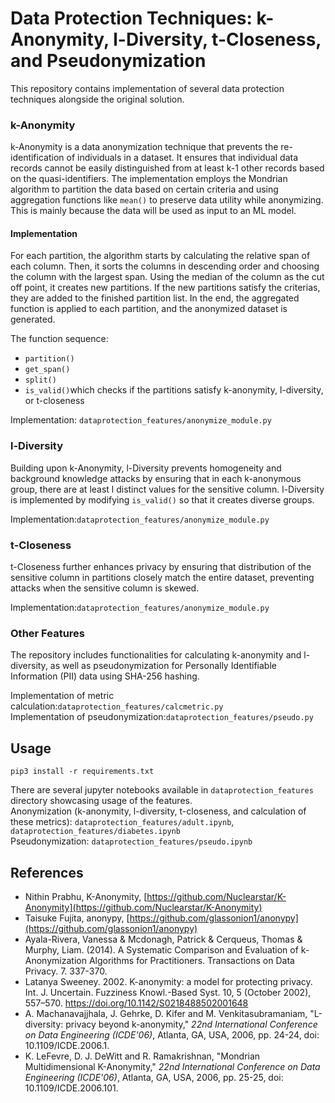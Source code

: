 
  
# Data Protection Techniques: k-Anonymity, l-Diversity, t-Closeness, and Pseudonymization  
  
This repository contains implementation of several data protection techniques alongside the original solution.   
  
  
### k-Anonymity  
  
k-Anonymity is a data anonymization technique that prevents the re-identification of individuals in a dataset. It ensures that individual data records cannot be easily distinguished from at least k-1 other records based on the quasi-identifiers. The implementation employs the Mondrian algorithm to partition the data based on certain criteria and using aggregation functions like `mean()` to preserve data utility while anonymizing. This is mainly because the data will be used as input to an ML model.

#### Implementation 
For each partition, the algorithm starts by calculating the relative span of each column. Then, it sorts the columns in descending order and choosing the column with the largest span. Using the median of the column as the cut off point, it creates new partitions. If the new partitions satisfy the criterias, they are added to the finished partition list. In the end, the aggregated function is applied to each partition, and the anonymized dataset is generated.

The function sequence: 
- `partition()`
- `get_span()`
- `split()`
- `is_valid()`which checks if the partitions satisfy k-anonymity, l-diversity, or t-closeness

Implementation: `dataprotection_features/anonymize_module.py`  
### l-Diversity  
Building upon k-Anonymity, l-Diversity prevents homogeneity and background knowledge attacks by ensuring that in each k-anonymous group, there are at least l distinct values for the sensitive column. l-Diversity is implemented by modifying `is_valid()` so that it creates diverse groups.
  
Implementation:`dataprotection_features/anonymize_module.py`  
  
  
### t-Closeness  
  
t-Closeness further enhances privacy by ensuring that distribution of the sensitive column in partitions closely match the entire dataset, preventing attacks when the sensitive column is skewed.
  
Implementation:`dataprotection_features/anonymize_module.py`  
  
  
### Other Features  
  
The repository includes functionalities for calculating k-anonymity and l-diversity, as well as pseudonymization for Personally Identifiable Information (PII) data using SHA-256 hashing.  
  
Implementation of metric calculation:`dataprotection_features/calcmetric.py`  
Implementation of pseudonymization:`dataprotection_features/pseudo.py`    
  
## Usage  
```  
pip3 install -r requirements.txt
 ```  
There are several jupyter notebooks available in `dataprotection_features` directory showcasing usage of the features.  
Anonymization (k-anonymity, l-diversity, t-closeness, and calculation of these metrics): `dataprotection_features/adult.ipynb`, `dataprotection_features/diabetes.ipynb`  
Pseudonymization: `dataprotection_features/pseudo.ipynb`
  
## References  
- Nithin Prabhu, K-Anonymity, [https://github.com/Nuclearstar/K-Anonymity](https://github.com/Nuclearstar/K-Anonymity)  
- Taisuke Fujita, anonypy, [https://github.com/glassonion1/anonypy](https://github.com/glassonion1/anonypy)  
- Ayala-Rivera, Vanessa & Mcdonagh, Patrick & Cerqueus, Thomas & Murphy, Liam. (2014). A Systematic Comparison and Evaluation of k-Anonymization Algorithms for Practitioners. Transactions on Data Privacy. 7. 337-370.   
- Latanya Sweeney. 2002. K-anonymity: a model for protecting privacy. Int. J. Uncertain. Fuzziness Knowl.-Based Syst. 10, 5 (October 2002), 557–570. https://doi.org/10.1142/S0218488502001648  
- A. Machanavajjhala, J. Gehrke, D. Kifer and M. Venkitasubramaniam, "L-diversity: privacy beyond k-anonymity,"  _22nd International Conference on Data Engineering (ICDE'06)_, Atlanta, GA, USA, 2006, pp. 24-24, doi: 10.1109/ICDE.2006.1.  
- K. LeFevre, D. J. DeWitt and R. Ramakrishnan, "Mondrian Multidimensional K-Anonymity,"  _22nd International Conference on Data Engineering (ICDE'06)_, Atlanta, GA, USA, 2006, pp. 25-25, doi: 10.1109/ICDE.2006.101.